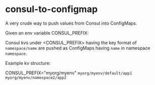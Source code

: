 # consul-to-configmap

A very crude way to push values from Consul into ConfigMaps.

Given an env variable CONSUL_PREFIX:

Consul kvs under <CONSUL_PREFIX> having the key format of `namespace/name` are pushed as ConfigMaps having `name` in namespace `namespace`.

Example kv structure:

CONSUL_PREFIX="myorg/myenv"
`myorg/myenv/default/app1`
`myorg/myenv/namespace2/app2`

